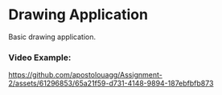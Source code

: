 # Drawing Application

Basic drawing application.

### Video Example:

https://github.com/apostolouagg/Assignment-2/assets/61296853/65a21f59-d731-4148-9894-187ebfbfb873

